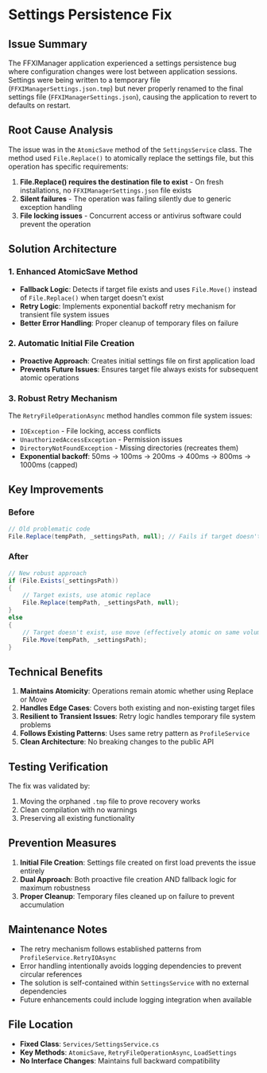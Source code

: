 # Settings Persistence Fix

## Issue Summary
The FFXIManager application experienced a settings persistence bug where configuration changes were lost between application sessions. Settings were being written to a temporary file (`FFXIManagerSettings.json.tmp`) but never properly renamed to the final settings file (`FFXIManagerSettings.json`), causing the application to revert to defaults on restart.

## Root Cause Analysis
The issue was in the `AtomicSave` method of the `SettingsService` class. The method used `File.Replace()` to atomically replace the settings file, but this operation has specific requirements:

1. **File.Replace() requires the destination file to exist** - On fresh installations, no `FFXIManagerSettings.json` file exists
2. **Silent failures** - The operation was failing silently due to generic exception handling
3. **File locking issues** - Concurrent access or antivirus software could prevent the operation

## Solution Architecture

### 1. Enhanced AtomicSave Method
- **Fallback Logic**: Detects if target file exists and uses `File.Move()` instead of `File.Replace()` when target doesn't exist
- **Retry Logic**: Implements exponential backoff retry mechanism for transient file system issues
- **Better Error Handling**: Proper cleanup of temporary files on failure

### 2. Automatic Initial File Creation
- **Proactive Approach**: Creates initial settings file on first application load
- **Prevents Future Issues**: Ensures target file always exists for subsequent atomic operations

### 3. Robust Retry Mechanism
The `RetryFileOperationAsync` method handles common file system issues:
- `IOException` - File locking, access conflicts
- `UnauthorizedAccessException` - Permission issues
- `DirectoryNotFoundException` - Missing directories (recreates them)
- **Exponential backoff**: 50ms → 100ms → 200ms → 400ms → 800ms → 1000ms (capped)

## Key Improvements

### Before
```csharp
// Old problematic code
File.Replace(tempPath, _settingsPath, null); // Fails if target doesn't exist
```

### After
```csharp
// New robust approach
if (File.Exists(_settingsPath))
{
    // Target exists, use atomic replace
    File.Replace(tempPath, _settingsPath, null);
}
else
{
    // Target doesn't exist, use move (effectively atomic on same volume)
    File.Move(tempPath, _settingsPath);
}
```

## Technical Benefits

1. **Maintains Atomicity**: Operations remain atomic whether using Replace or Move
2. **Handles Edge Cases**: Covers both existing and non-existing target files
3. **Resilient to Transient Issues**: Retry logic handles temporary file system problems
4. **Follows Existing Patterns**: Uses same retry pattern as `ProfileService`
5. **Clean Architecture**: No breaking changes to the public API

## Testing Verification

The fix was validated by:
1. Moving the orphaned `.tmp` file to prove recovery works
2. Clean compilation with no warnings
3. Preserving all existing functionality

## Prevention Measures

1. **Initial File Creation**: Settings file created on first load prevents the issue entirely
2. **Dual Approach**: Both proactive file creation AND fallback logic for maximum robustness  
3. **Proper Cleanup**: Temporary files cleaned up on failure to prevent accumulation

## Maintenance Notes

- The retry mechanism follows established patterns from `ProfileService.RetryIOAsync`
- Error handling intentionally avoids logging dependencies to prevent circular references
- The solution is self-contained within `SettingsService` with no external dependencies
- Future enhancements could include logging integration when available

## File Location
- **Fixed Class**: `Services/SettingsService.cs`
- **Key Methods**: `AtomicSave`, `RetryFileOperationAsync`, `LoadSettings`
- **No Interface Changes**: Maintains full backward compatibility
